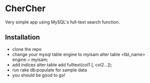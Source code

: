 # CherCher

Very simple app using MySQL's full-text search function.

## Installation

* clone the repo
* change your mysql table engine to myisam
    alter table <tbl_name> engine = myisam;
* add indices
    alter table add fulltext(col1 [, col2...]);
* run rake db:populate for sample data
* you should be good to go!
